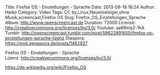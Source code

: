 Title: Firefox OS - Einstellungen - Sprache
Date: 2013-08-18 18:24
Author: Heiko
Category: Video
Tags: CC by,Linux,Neueinsteiger,ohne Musik,screencast,Firefox OS
Slug: Firefox_OS_Einstellungen_Sprache
Album: http://www.openscreencast.de
Duration: 72000
License: http://creativecommons.org/licenses/by/3.0/
Youtube: aa66mq2-1hA
Tumblr: http://openscreencast.tumblr.com/post/58622891650/firefox-os-einstellungen-sprache-lizenz
Diaspora: https://pod.geraspora.de/posts/1482927

Firefox OS - Einstellungen - Sprache  
Lizenz: <http://creativecommons.org/licenses/by/3.0/>  
  
<https://de.wikipedia.org/wiki/Firefox_OS>


